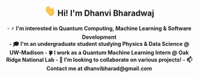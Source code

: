 <h2 align = center><img src="https://raw.githubusercontent.com/ABSphreak/ABSphreak/master/gifs/Hi.gif" width="30px"> Hi! I'm Dhanvi Bharadwaj </h2>
<body align = center> 
  
<center>- ⚡ <b> I'm interested in Quantum Computing, Machine Learning & Software Development </center>
- 🎓 <b> I'm an undergraduate student studying Physics & Data Science @ UW-Madison
- 🍀  I work as a Quantum Machine Learning Intern @ Oak Ridge National Lab
- 🤝 I’m looking to collaborate on various projects!
- 📫 Contact me at dhanvibharad@gmail.com </b>
</body>
